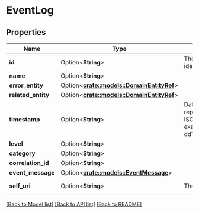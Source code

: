 # EventLog

## Properties

Name | Type | Description | Notes
------------ | ------------- | ------------- | -------------
**id** | Option<**String**> | The globally unique identifier for the object. | [optional][readonly]
**name** | Option<**String**> |  | [optional]
**error_entity** | Option<[**crate::models::DomainEntityRef**](DomainEntityRef.md)> |  | [optional]
**related_entity** | Option<[**crate::models::DomainEntityRef**](DomainEntityRef.md)> |  | [optional]
**timestamp** | Option<**String**> | Date time is represented as an ISO-8601 string. For example: yyyy-MM-ddTHH:mm:ss[.mmm]Z | [optional]
**level** | Option<**String**> |  | [optional]
**category** | Option<**String**> |  | [optional]
**correlation_id** | Option<**String**> |  | [optional]
**event_message** | Option<[**crate::models::EventMessage**](EventMessage.md)> |  | [optional]
**self_uri** | Option<**String**> | The URI for this object | [optional][readonly]

[[Back to Model list]](../README.md#documentation-for-models) [[Back to API list]](../README.md#documentation-for-api-endpoints) [[Back to README]](../README.md)


